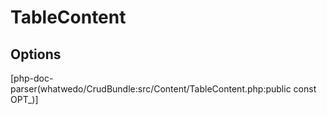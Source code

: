 # TableContent

## Options

[php-doc-parser(whatwedo/CrudBundle:src/Content/TableContent.php:public const OPT_)]
